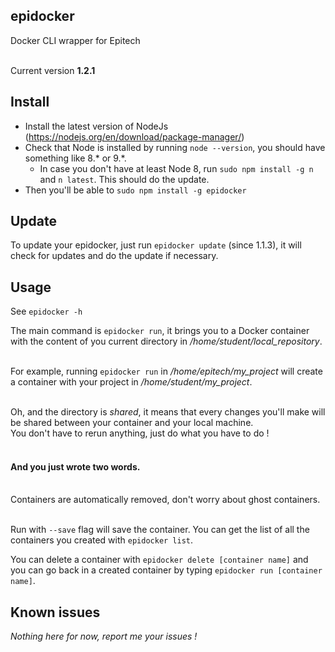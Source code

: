 ## epidocker
Docker CLI wrapper for Epitech<br><br>

Current version __1.2.1__

## Install

* Install the latest version of NodeJs (https://nodejs.org/en/download/package-manager/)<br>
* Check that Node is installed by running `node --version`, you should have something like 8.* or 9.*.<br>
  - In case you don't have at least Node 8, run `sudo npm install -g n` and `n latest`. This should do the update.<br> 
* Then you'll be able to `sudo npm install -g epidocker`<br>

## Update

To update your epidocker, just run `epidocker update` (since 1.1.3), it will check for updates and do the update if necessary.

## Usage

See `epidocker -h`

The main command is `epidocker run`, it brings you to a Docker container with the content of you current directory in _/home/student/local_repository_.<br><br>

For example, running `epidocker run` in _/home/epitech/my_project_  will create a container with your project in _/home/student/my_project_.<br><br>

Oh, and the directory is _shared_, it means that every changes you'll make will be shared between your container and your local machine.<br>
You don't have to rerun anything, just do what you have to do !<br><br>

#### And you just wrote two words.<br><br>

Containers are automatically removed, don't worry about ghost containers.<br><br>

Run with `--save` flag will save the container. You can get the list of all the containers you created with `epidocker list`.

You can delete a container with `epidocker delete [container name]` and you can go back in a created container by typing `epidocker run [container name]`.

## Known issues

_Nothing here for now, report me your issues !_
